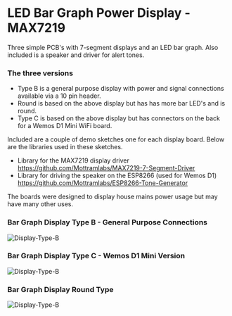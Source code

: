 # LED Bar Graph Power Display - MAX7219

Three simple PCB's with 7-segment displays and an LED bar graph. Also included is a speaker and driver for alert tones.

### The three versions
 - Type B is a general purpose display with power and signal connections available via a 10 pin header.
 - Round is based on the above display but has has more bar LED's and is round.
 - Type C is based on the above display but has connectors on the back for a Wemos D1 Mini WiFi board.

Included are a couple of demo sketches one for each display board. Below are the libraries used in these sketches.
 - Library for the MAX7219 display driver https://github.com/Mottramlabs/MAX7219-7-Segment-Driver
 - Library for driving the speaker on the ESP8266 (used for Wemos D1) https://github.com/Mottramlabs/ESP8266-Tone-Generator

The boards were designed to display house mains power usage but may have many other uses.

### Bar Graph Display Type B - General Purpose Connections
![Display-Type-B](https://github.com/Mottramlabs/MAX7219-LED-Bar-Graph-Power-Display/blob/master/Pictures/Type%20B%20Front.jpg?raw=true)

### Bar Graph Display Type C - Wemos D1 Mini Version
![Display-Type-B](https://github.com/Mottramlabs/MAX7219-LED-Bar-Graph-Power-Display/blob/master/Pictures/Type%20C%20Front.jpg?raw=true)

### Bar Graph Display Round Type

![Display-Type-B](https://github.com/Mottramlabs/MAX7219-LED-Bar-Graph-Power-Display/blob/master/Pictures/PIX201127.jpg?raw=true)
